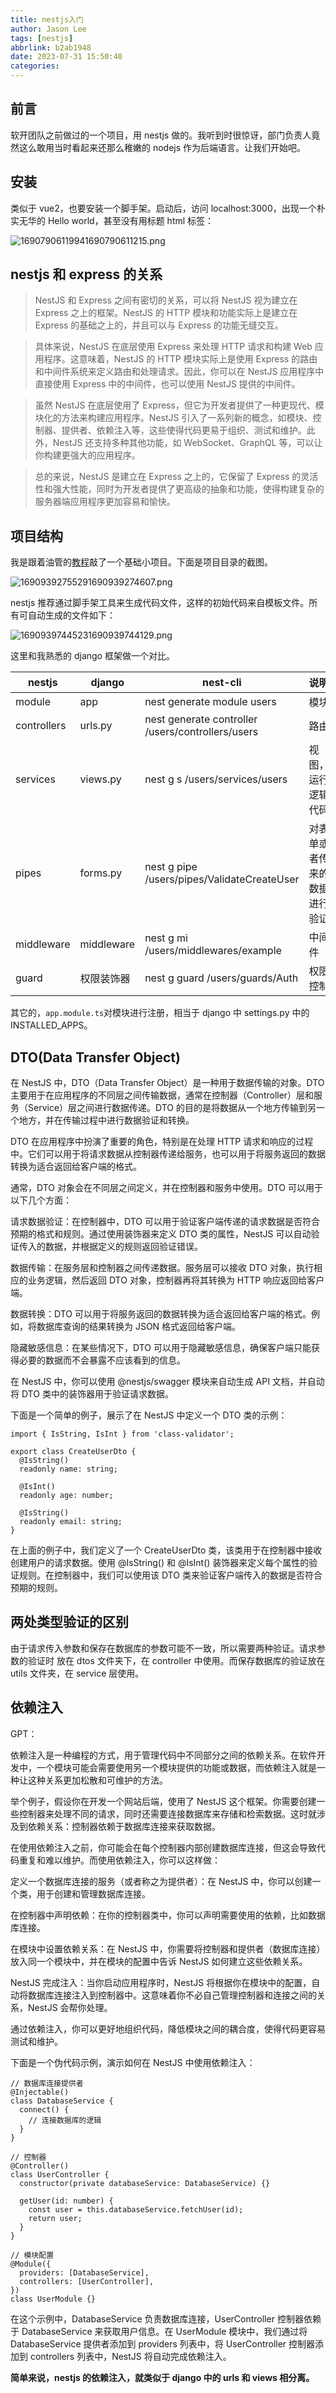 ```yaml
---
title: nestjs入门
author: Jason Lee
tags: [nestjs]
abbrlink: b2ab1948
date: 2023-07-31 15:50:40
categories:
---
```


## 前言

软开团队之前做过的一个项目，用 nestjs 做的。我听到时很惊讶，部门负责人竟然这么敢用当时看起来还那么稚嫩的 nodejs 作为后端语言。让我们开始吧。

## 安装

类似于 vue2，也要安装一个脚手架。启动后，访问 localhost:3000，出现一个朴实无华的 Hello world，甚至没有用标题 html 标签：

![16907906119941690790611215.png](https://cdn.jsdelivr.net/gh/li199-code/blog-imgs@main/16907906119941690790611215.png)

## nestjs 和 express 的关系

> NestJS 和 Express 之间有密切的关系，可以将 NestJS 视为建立在 Express 之上的框架。NestJS 的 HTTP 模块和功能实际上是建立在 Express 的基础之上的，并且可以与 Express 的功能无缝交互。

> 具体来说，NestJS 在底层使用 Express 来处理 HTTP 请求和构建 Web 应用程序。这意味着，NestJS 的 HTTP 模块实际上是使用 Express 的路由和中间件系统来定义路由和处理请求。因此，你可以在 NestJS 应用程序中直接使用 Express 中的中间件，也可以使用 NestJS 提供的中间件。

> 虽然 NestJS 在底层使用了 Express，但它为开发者提供了一种更现代、模块化的方法来构建应用程序。NestJS 引入了一系列新的概念，如模块、控制器、提供者、依赖注入等，这些使得代码更易于组织、测试和维护。此外，NestJS 还支持多种其他功能，如 WebSocket、GraphQL 等，可以让你构建更强大的应用程序。

> 总的来说，NestJS 是建立在 Express 之上的，它保留了 Express 的灵活性和强大性能，同时为开发者提供了更高级的抽象和功能，使得构建复杂的服务器端应用程序更加容易和愉快。

## 项目结构

我是跟着油管的[教程](https://www.youtube.com/watch?v=xzu3QXwo1BU&list=PL_cUvD4qzbkw-phjGK2qq0nQiG6gw1cKK&index=2&ab_channel=AnsontheDeveloper)敲了一个基础小项目。下面是项目目录的截图。

![16909392755291690939274607.png](https://cdn.jsdelivr.net/gh/li199-code/blog-imgs@main/16909392755291690939274607.png)

nestjs 推荐通过脚手架工具来生成代码文件，这样的初始代码来自模板文件。所有可自动生成的文件如下：

![16909397445231690939744129.png](https://cdn.jsdelivr.net/gh/li199-code/blog-imgs@main/16909397445231690939744129.png)

这里和我熟悉的 django 框架做一个对比。

| nestjs      | django     | nest-cli                                          | 说明                         |
| ----------- | ---------- | ------------------------------------------------- | ---------------------------- |
| module      | app        | nest generate module users                        | 模块                         |
| controllers | urls.py    | nest generate controller /users/controllers/users | 路由                         |
| services    | views.py   | nest g s /users/services/users                    | 视图，运行逻辑代码           |
| pipes       | forms.py   | nest g pipe /users/pipes/ValidateCreateUser       | 对表单或者传来的数据进行验证 |
| middleware  | middleware | nest g mi /users/middlewares/example              | 中间件                       |
| guard       | 权限装饰器 | nest g guard /users/guards/Auth                   | 权限控制                     |

其它的，`app.module.ts`对模块进行注册，相当于 django 中 settings.py 中的 INSTALLED_APPS。

## DTO(Data Transfer Object)

在 NestJS 中，DTO（Data Transfer Object）是一种用于数据传输的对象。DTO 主要用于在应用程序的不同层之间传输数据，通常在控制器（Controller）层和服务（Service）层之间进行数据传递。DTO 的目的是将数据从一个地方传输到另一个地方，并在传输过程中进行数据验证和转换。

DTO 在应用程序中扮演了重要的角色，特别是在处理 HTTP 请求和响应的过程中。它们可以用于将请求数据从控制器传递给服务，也可以用于将服务返回的数据转换为适合返回给客户端的格式。

通常，DTO 对象会在不同层之间定义，并在控制器和服务中使用。DTO 可以用于以下几个方面：

请求数据验证：在控制器中，DTO 可以用于验证客户端传递的请求数据是否符合预期的格式和规则。通过使用装饰器来定义 DTO 类的属性，NestJS 可以自动验证传入的数据，并根据定义的规则返回验证错误。

数据传输：在服务层和控制器之间传递数据。服务层可以接收 DTO 对象，执行相应的业务逻辑，然后返回 DTO 对象，控制器再将其转换为 HTTP 响应返回给客户端。

数据转换：DTO 可以用于将服务返回的数据转换为适合返回给客户端的格式。例如，将数据库查询的结果转换为 JSON 格式返回给客户端。

隐藏敏感信息：在某些情况下，DTO 可以用于隐藏敏感信息，确保客户端只能获得必要的数据而不会暴露不应该看到的信息。

在 NestJS 中，你可以使用 @nestjs/swagger 模块来自动生成 API 文档，并自动将 DTO 类中的装饰器用于验证请求数据。

下面是一个简单的例子，展示了在 NestJS 中定义一个 DTO 类的示例：

```
import { IsString, IsInt } from 'class-validator';

export class CreateUserDto {
  @IsString()
  readonly name: string;

  @IsInt()
  readonly age: number;

  @IsString()
  readonly email: string;
}
```

在上面的例子中，我们定义了一个 CreateUserDto 类，该类用于在控制器中接收创建用户的请求数据。使用 @IsString() 和 @IsInt() 装饰器来定义每个属性的验证规则。在控制器中，我们可以使用该 DTO 类来验证客户端传入的数据是否符合预期的规则。

## 两处类型验证的区别

由于请求传入参数和保存在数据库的参数可能不一致，所以需要两种验证。请求参数的验证时 放在 dtos 文件夹下，在 controller 中使用。而保存数据库的验证放在 utils 文件夹，在 service 层使用。

## 依赖注入

GPT：

依赖注入是一种编程的方式，用于管理代码中不同部分之间的依赖关系。在软件开发中，一个模块可能会需要使用另一个模块提供的功能或数据，而依赖注入就是一种让这种关系更加松散和可维护的方法。

举个例子，假设你在开发一个网站后端，使用了 NestJS 这个框架。你需要创建一些控制器来处理不同的请求，同时还需要连接数据库来存储和检索数据。这时就涉及到依赖关系：控制器依赖于数据库连接来获取数据。

在使用依赖注入之前，你可能会在每个控制器内部创建数据库连接，但这会导致代码重复和难以维护。而使用依赖注入，你可以这样做：

定义一个数据库连接的服务（或者称之为提供者）：在 NestJS 中，你可以创建一个类，用于创建和管理数据库连接。

在控制器中声明依赖：在你的控制器类中，你可以声明需要使用的依赖，比如数据库连接。

在模块中设置依赖关系：在 NestJS 中，你需要将控制器和提供者（数据库连接）放入同一个模块中，并在模块的配置中告诉 NestJS 如何建立这些依赖关系。

NestJS 完成注入：当你启动应用程序时，NestJS 将根据你在模块中的配置，自动将数据库连接注入到控制器中。这意味着你不必自己管理控制器和连接之间的关系，NestJS 会帮你处理。

通过依赖注入，你可以更好地组织代码，降低模块之间的耦合度，使得代码更容易测试和维护。

下面是一个伪代码示例，演示如何在 NestJS 中使用依赖注入：

```
// 数据库连接提供者
@Injectable()
class DatabaseService {
  connect() {
    // 连接数据库的逻辑
  }
}

// 控制器
@Controller()
class UserController {
  constructor(private databaseService: DatabaseService) {}

  getUser(id: number) {
    const user = this.databaseService.fetchUser(id);
    return user;
  }
}

// 模块配置
@Module({
  providers: [DatabaseService],
  controllers: [UserController],
})
class UserModule {}
```

在这个示例中，DatabaseService 负责数据库连接，UserController 控制器依赖于 DatabaseService 来获取用户信息。在 UserModule 模块中，我们通过将 DatabaseService 提供者添加到 providers 列表中，将 UserController 控制器添加到 controllers 列表中，NestJS 将自动完成依赖注入。

**简单来说，nestjs 的依赖注入，就类似于 django 中的 urls 和 views 相分离。**
